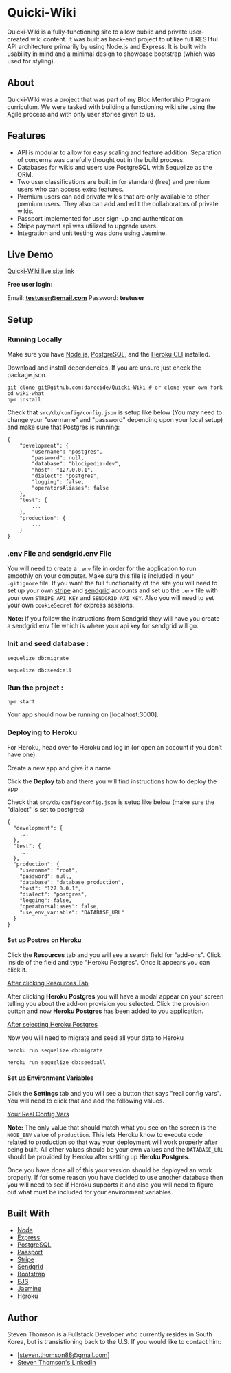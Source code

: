 # Quicki-Wiki
Quicki-Wiki is a fully-functioning site to allow public and private user-created wiki content. It was built as back-end project to utilize full RESTful API architecture primarily by using Node.js and Express. It is built with usability in mind and a minimal design to showcase bootstrap (which was used for styling).

## About
Quicki-Wiki was a project that was part of my Bloc Mentorship Program curriculum. We were tasked with building a functioning wiki site using the Agile process and with only user stories given to us.

## Features
* API is modular to allow for easy scaling and feature addition. Separation of concerns was carefully thought out in the build process.
* Databases for wikis and users use PostgreSQL with Sequelize as the ORM.
* Two user classifications are built in for standard (free) and premium users who can access extra features.
* Premium users can add private wikis that are only available to other premium users. They also can add and edit the collaborators of private wikis. 
* Passport implemented for user sign-up and authentication.
* Stripe payment api was utilized to upgrade users.
* Integration and unit testing was done using Jasmine.

## Live Demo

[Quicki-Wiki live site link](https://quicki-wiki.herokuapp.com/)

**Free user login:**

Email: **testuser@email.com** Password: **testuser**

## Setup
### Running Locally
Make sure you have [Node.js](https://nodejs.org/en/), [PostgreSQL](https://www.postgresql.org/), and the [Heroku CLI](https://devcenter.heroku.com/articles/heroku-cli) installed.

Download and install dependencies. If you are unsure just check the package.json.
```
git clone git@github.com:darccide/Quicki-Wiki # or clone your own fork
cd wiki-what
npm install
```

Check that `src/db/config/config.json` is setup like below (You may need to change your "username" and "password" depending upon your local setup) and make sure that Postgres is running:
```
{
	"development": {
		"username": "postgres",
		"password": null,
		"database": "blocipedia-dev",
		"host": "127.0.0.1",
		"dialect": "postgres",
		"logging": false,
		"operatorsAliases": false
	},
	"test": {
		...
	},
	"production": {
		...
	}
}
```

### .env File and sendgrid.env File
You will need to create a `.env` file in order for the application to run smoothly on your computer. Make sure this file is included in your `.gitignore` file. If you want the full functionality of the site you will need to set up your own [stripe](https://stripe.com/) and [sendgrid](https://sendgrid.com/) accounts and set up the `.env` file with your own `STRIPE_API_KEY` and `SENDGRID_API_KEY`. Also you will need to set your own `cookieSecret` for express sessions. 

**Note:** If you follow the instructions from Sendgrid they will have you create a sendgrid.env file which is where your api key for sendgrid will go.

### Init and seed database :
```
sequelize db:migrate

sequelize db:seed:all
```
### Run the project :
```
npm start
```
Your app should now be running on [localhost:3000].

### Deploying to Heroku
For Heroku, head over to Heroku and log in (or open an account if you don’t have one).

Create a new app and give it a name

Click the **Deploy** tab and there you will find instructions how to deploy the app

Check that `src/db/config/config.json` is setup like below (make sure the "dialect" is set to postgres)

```
{
  "development": {
   	...
  },
  "test": {
	...
  },
  "production": {
    "username": "root",
    "password": null,
    "database": "database_production",
    "host": "127.0.0.1",
    "dialect": "postgres",
    "logging": false,
    "operatorsAliases": false,
    "use_env_variable": "DATABASE_URL"
  }
}
```
#### Set up Postres on Heroku
Click the **Resources** tab and you will see a search field for "add-ons". Click inside of the field and type "Heroku Postgres". Once it appears you can click it.

[After clicking Resources Tab](https://i.imgur.com/Ex5hJii.jpg)

After clicking **Heroku Postgres** you will have a modal appear on your screen telling you about the add-on provision you selected. Click the provision button and now **Heroku Postgres** has been added to you application.

[After selecting Heroku Postgres](https://i.imgur.com/mIFzr8S.jpg)

Now you will need to migrate and seed all your data to Heroku

```
heroku run sequelize db:migrate

heroku run sequelize db:seed:all
```

#### Set up Environment Variables
Click the **Settings** tab and you will see a button that says "real config vars". You will need to click that and add the following values.

[Your Real Config Vars](https://i.imgur.com/Omie2Jn.jpg)

**Note:** The only value that should match what you see on the screen is the `NODE_ENV` value of `production`. This lets Heroku know to execute code related to production so that way your deployment will work properly after being built. All other values should be your own values and the `DATABASE_URL` should be provided by Heroku after setting up **Heroku Postgres**.

Once you have done all of this your version should be deployed an work properly. If for some reason you have decided to use another database then you will need to see if Heroku supports it and also you will need to figure out what must be included for your environment variables.

 ## Built With
* [Node](https://nodejs.org/en/)
* [Express](https://expressjs.com/)
* [PostgreSQL](https://www.postgresql.org/)
* [Passport](http://www.passportjs.org/)
* [Stripe](https://stripe.com/)
* [Sendgrid](https://sendgrid.com/)
* [Bootstrap](https://getbootstrap.com/)
* [EJS](https://ejs.co/)
* [Jasmine](https://jasmine.github.io/)
* [Heroku](https://www.heroku.com/)

## Author
Steven Thomson is a Fullstack Developer who currently resides in South Korea, but is transistioning back to the U.S. If you would like to contact him:

 * [steven.thomson88@gmail.com]
 * [Steven Thomson's LinkedIn](https://www.linkedin.com/in/steventhomson1988/)
